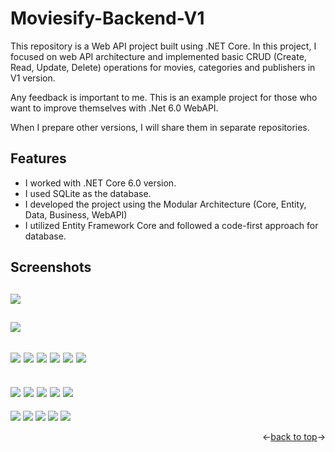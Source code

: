 
<a name="readme-top"></a>

# Moviesify-Backend-V1

This repository is a Web API project built using .NET Core. In this project, I focused on web API architecture and implemented basic CRUD (Create, Read, Update, Delete) operations for movies, categories and publishers in V1 version.

Any feedback is important to me. This is an example project for those who want to improve themselves with .Net 6.0 WebAPI.

When I prepare other versions, I will share them in separate repositories.


## Features
- I worked with .NET Core 6.0 version.
- I used SQLite as the database.
- I developed the project using the Modular Architecture (Core, Entity, Data, Business, WebAPI)
- I utilized Entity Framework Core and followed a code-first approach for database.

## Screenshots

![](https://github.com/EmreToklu00/Moviesify-V1/blob/master/Github/vs/solution_explorer.png)
----
![](https://github.com/EmreToklu00/Moviesify-V1/blob/master/Github/vs/swagger.png)
----
![](https://github.com/EmreToklu00/Moviesify-V1/blob/master/Github/movie/movie_getall.png)
![](https://github.com/EmreToklu00/Moviesify-V1/blob/master/Github/movie/movie_getbyid.png)
![](https://github.com/EmreToklu00/Moviesify-V1/blob/master/Github/movie/movie_getlistbycategory.png)
![](https://github.com/EmreToklu00/Moviesify-V1/blob/master/Github/movie/movie_add.png)
![](https://github.com/EmreToklu00/Moviesify-V1/blob/master/Github/movie/movie_update.png)
![](https://github.com/EmreToklu00/Moviesify-V1/blob/master/Github/movie/movie_delete.png)
----
![](https://github.com/EmreToklu00/Moviesify-V1/blob/master/Github/category/category_getall.png)
![](https://github.com/EmreToklu00/Moviesify-V1/blob/master/Github/category/category_getbyid.png)
![](https://github.com/EmreToklu00/Moviesify-V1/blob/master/Github/category/category_add.png)
![](https://github.com/EmreToklu00/Moviesify-V1/blob/master/Github/category/category_update.png)
![](https://github.com/EmreToklu00/Moviesify-V1/blob/master/Github/category/category_delete.png)
----
![](https://github.com/EmreToklu00/Moviesify-V1/blob/master/Github/publisher/publisher_getall.png)
![](https://github.com/EmreToklu00/Moviesify-V1/blob/master/Github/publisher/publisher_getbyid.png)
![](https://github.com/EmreToklu00/Moviesify-V1/blob/master/Github/publisher/publisher_add.png)
![](https://github.com/EmreToklu00/Moviesify-V1/blob/master/Github/publisher/publisher_update.png)
![](https://github.com/EmreToklu00/Moviesify-V1/blob/master/Github/publisher/publisher_delete.png)

<p align="right"><-<a href="#readme-top">back to top</a>-></p>
